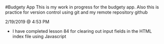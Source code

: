 #Budgety App
This is my work in progress for the budgety app. Also this is practice for version control using git and my remote repository github


2/19/2019 @ 4:53 PM
 - I have completed lesson 84 for clearing out input fields in the HTML index file using Javascript
